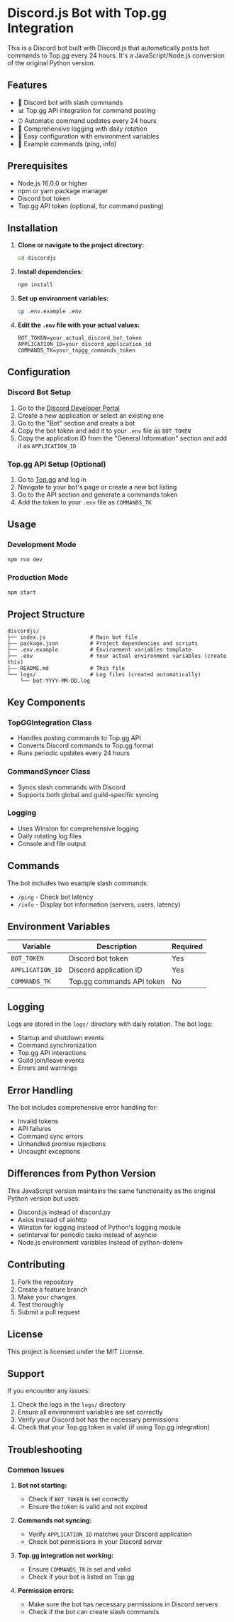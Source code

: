 # Discord.js Bot with Top.gg Integration

This is a Discord bot built with Discord.js that automatically posts bot commands to Top.gg every 24 hours. It's a JavaScript/Node.js conversion of the original Python version.

## Features

- 🤖 Discord bot with slash commands
- 📊 Top.gg API integration for command posting
- ⏰ Automatic command updates every 24 hours
- 📝 Comprehensive logging with daily rotation
- 🔧 Easy configuration with environment variables
- 🚀 Example commands (ping, info)

## Prerequisites

- Node.js 16.0.0 or higher
- npm or yarn package manager
- Discord bot token
- Top.gg API token (optional, for command posting)

## Installation

1. **Clone or navigate to the project directory:**
   ```bash
   cd discordjs
   ```

2. **Install dependencies:**
   ```bash
   npm install
   ```

3. **Set up environment variables:**
   ```bash
   cp .env.example .env
   ```

4. **Edit the `.env` file with your actual values:**
   ```env
   BOT_TOKEN=your_actual_discord_bot_token
   APPLICATION_ID=your_discord_application_id
   COMMANDS_TK=your_topgg_commands_token
   ```

## Configuration

### Discord Bot Setup

1. Go to the [Discord Developer Portal](https://discord.com/developers/applications)
2. Create a new application or select an existing one
3. Go to the "Bot" section and create a bot
4. Copy the bot token and add it to your `.env` file as `BOT_TOKEN`
5. Copy the application ID from the "General Information" section and add it as `APPLICATION_ID`

### Top.gg API Setup (Optional)

1. Go to [Top.gg](https://top.gg/) and log in
2. Navigate to your bot's page or create a new bot listing
3. Go to the API section and generate a commands token
4. Add the token to your `.env` file as `COMMANDS_TK`

## Usage

### Development Mode
```bash
npm run dev
```

### Production Mode
```bash
npm start
```

## Project Structure

```
discordjs/
├── index.js              # Main bot file
├── package.json          # Project dependencies and scripts
├── .env.example          # Environment variables template
├── .env                  # Your actual environment variables (create this)
├── README.md             # This file
└── logs/                 # Log files (created automatically)
    └── bot-YYYY-MM-DD.log
```

## Key Components

### TopGGIntegration Class
- Handles posting commands to Top.gg API
- Converts Discord commands to Top.gg format
- Runs periodic updates every 24 hours

### CommandSyncer Class
- Syncs slash commands with Discord
- Supports both global and guild-specific syncing

### Logging
- Uses Winston for comprehensive logging
- Daily rotating log files
- Console and file output

## Commands

The bot includes two example slash commands:

- `/ping` - Check bot latency
- `/info` - Display bot information (servers, users, latency)

## Environment Variables

| Variable | Description | Required |
|----------|-------------|----------|
| `BOT_TOKEN` | Discord bot token | Yes |
| `APPLICATION_ID` | Discord application ID | Yes |
| `COMMANDS_TK` | Top.gg commands API token | No |

## Logging

Logs are stored in the `logs/` directory with daily rotation. The bot logs:
- Startup and shutdown events
- Command synchronization
- Top.gg API interactions
- Guild join/leave events
- Errors and warnings

## Error Handling

The bot includes comprehensive error handling for:
- Invalid tokens
- API failures
- Command sync errors
- Unhandled promise rejections
- Uncaught exceptions

## Differences from Python Version

This JavaScript version maintains the same functionality as the original Python version but uses:
- Discord.js instead of discord.py
- Axios instead of aiohttp
- Winston for logging instead of Python's logging module
- setInterval for periodic tasks instead of asyncio
- Node.js environment variables instead of python-dotenv

## Contributing

1. Fork the repository
2. Create a feature branch
3. Make your changes
4. Test thoroughly
5. Submit a pull request

## License

This project is licensed under the MIT License.

## Support

If you encounter any issues:
1. Check the logs in the `logs/` directory
2. Ensure all environment variables are set correctly
3. Verify your Discord bot has the necessary permissions
4. Check that your Top.gg token is valid (if using Top.gg integration)

## Troubleshooting

### Common Issues

1. **Bot not starting:**
   - Check if `BOT_TOKEN` is set correctly
   - Ensure the token is valid and not expired

2. **Commands not syncing:**
   - Verify `APPLICATION_ID` matches your Discord application
   - Check bot permissions in your Discord server

3. **Top.gg integration not working:**
   - Ensure `COMMANDS_TK` is set and valid
   - Check if your bot is listed on Top.gg

4. **Permission errors:**
   - Make sure the bot has necessary permissions in Discord servers
   - Check if the bot can create slash commands
